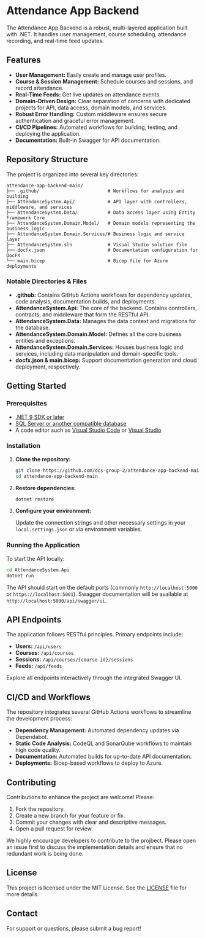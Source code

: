 # Attendance App Backend

The Attendance App Backend is a robust, multi-layered application built with .NET. It handles user management, course scheduling, attendance recording, and real-time feed updates.

## Features

- **User Management:** Easily create and manage user profiles.
- **Course & Session Management:** Schedule courses and sessions, and record attendance.
- **Real-Time Feeds:** Get live updates on attendance events.
- **Domain-Driven Design:** Clear separation of concerns with dedicated projects for API, data access, domain models, and services.
- **Robust Error Handling:** Custom middleware ensures secure authentication and graceful error management.
- **CI/CD Pipelines:** Automated workflows for building, testing, and deploying the application.
- **Documentation:** Built-in Swagger for API documentation.

## Repository Structure

The project is organized into several key directories:

```
attendance-app-backend-main/
├── .github/                         # Workflows for analysis and building
├── AttendanceSystem.Api/            # API layer with controllers, middleware, and services
├── AttendanceSystem.Data/           # Data access layer using Entity Framework Core
├── AttendanceSystem.Domain.Model/   # Domain models representing the business logic
├── AttendanceSystem.Domain.Services/# Business logic and service layer
├── AttendanceSystem.sln             # Visual Studio solution file
├── docfx.json                       # Documentation configuration for DocFX
└── main.bicep                       # Bicep file for Azure deployments
```

### Notable Directories & Files

- **.github:** Contains GitHub Actions workflows for dependency updates, code analysis, documentation builds, and deployments.
- **AttendanceSystem.Api:** The core of the backend. Contains controllers, contracts, and middleware that form the RESTful API.
- **AttendanceSystem.Data:** Manages the data context and migrations for the database.
- **AttendanceSystem.Domain.Model:** Defines all the core business entities and exceptions.
- **AttendanceSystem.Domain.Services:** Houses business logic and services, including data manipulation and domain-specific tools.
- **docfx.json & main.bicep:** Support documentation generation and cloud deployment, respectively.

## Getting Started

### Prerequisites

- [.NET 9 SDK or later](https://dotnet.microsoft.com/download)
- [SQL Server or another compatible database](https://www.microsoft.com/en-us/sql-server)
- A code editor such as [Visual Studio Code](https://code.visualstudio.com/) or [Visual Studio](https://visualstudio.microsoft.com/)

### Installation

1. **Clone the repository:**

   ```bash
   git clone https://github.com/dcs-group-2/attendance-app-backend-main.git
   cd attendance-app-backend-main
   ```

2. **Restore dependencies:**

   ```bash
   dotnet restore
   ```

3. **Configure your environment:**

   Update the connection strings and other necessary settings in your `local.settings.json` or via environment variables.

### Running the Application

To start the API locally:

```bash
cd AttendanceSystem.Api
dotnet run
```

The API should start on the default ports (commonly `http://localhost:5000` or `https://localhost:5001`). Swagger documentation will be available at `http://localhost:5000/api/swagger/ui`.

## API Endpoints

The application follows RESTful principles. Primary endpoints include:

- **Users:** `/api/users`
- **Courses:** `/api/courses`
- **Sessions:** `/api/courses/{course-id}/sessions`
- **Feeds:** `/api/feeds`

Explore all endpoints interactively through the integrated Swagger UI.

## CI/CD and Workflows

The repository integrates several GitHub Actions workflows to streamline the development process:

- **Dependency Management:** Automated dependency updates via Dependabot.
- **Static Code Analysis:** CodeQL and SonarQube workflows to maintain high code quality.
- **Documentation:** Automated builds for up-to-date API documentation.
- **Deployments:** Bicep-based workflows to deploy to Azure.

## Contributing

Contributions to enhance the project are welcome! Please:

1. Fork the repository.
2. Create a new branch for your feature or fix.
3. Commit your changes with clear and descriptive messages.
4. Open a pull request for review.

We highly encourage developers to contribute to the projbect. Please open an issue first to discuss the implementation details and ensure that no redundant work is being done.

## License

This project is licensed under the MIT License. See the [LICENSE](LICENSE) file for more details.

## Contact

For support or questions, please submit a bug report!
